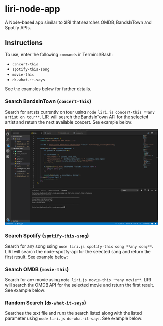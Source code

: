 # liri-node-app
A Node-based app similar to SIRI that searches OMDB, BandsInTown and Spotify APIs.

## Instructions
To use, enter the following `commands` in Terminal/Bash:

* `concert-this`
* `spotify-this-song`
* `movie-this`
* `do-what-it-says`

See the examples below for further details.

### Search BandsInTown (`concert-this`)
Search for artists currently on tour using `node liri.js concert-this **any artist on tour**`. LIRI will search the BandsInTown API for the selected artist and return the next available concert. See example below:

![image1](/images/concert-this.png)

### Search Spotify (`spotify-this-song`)
Search for any song using `node liri.js spotify-this-song **any song**`. LIRI will search the node-spotify-api for the selected song and return the first result. See example below:


### Search OMDB (`movie-this`)
Search for any movie using `node liri.js movie-this **any movie**`. LIRI will search the OMDB API for the selected movie and return the first result. See example below:


### Random Search (`do-what-it-says`)
Searches the text file and runs the search listed along with the listed parameter using `node liri.js do-what-it-says`. See example below:

